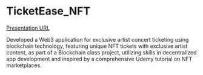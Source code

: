# TicketEase_NFT

[Presentation URL](https://youtu.be/_Gjm29zQAqI)

 Developed a Web3 application for exclusive artist concert ticketing using blockchain technology, featuring unique NFT tickets with exclusive artist content, as part of a Blockchain class project, utilizing skills in decentralized app development and inspired by a comprehensive Udemy tutorial on NFT marketplaces.
